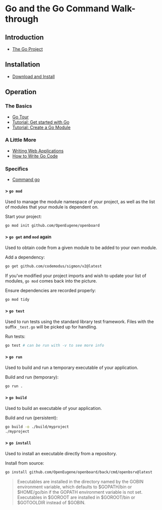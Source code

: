 # Go and the Go Command Walk-through

## Introduction

- [The Go Project](https://golang.org/project)

## Installation

- [Download and Install](https://golang.org/doc/install)

## Operation

### The Basics

- [Go Tour](https://tour.golang.org)
- [Tutorial: Get started with Go](https://golang.org/doc/tutorial/getting-started)
- [Tutorial: Create a Go Module](https://golang.org/doc/tutorial/create-module)

### A Little More

- [Writing Web Applications](https://golang.org/doc/articles/wiki)
- [How to Write Go Code](https://golang.org/doc/code)

### Specifics

- [Command go](https://golang.org/cmd/go)

#### > `go mod`

Used to manage the module namespace of your project, as well as the list of
modules that your module is dependent on. 

Start your project:

```sh
go mod init github.com/OpenEugene/openboard
```

#### > `go get` and `mod` again

Used to obtain code from a given module to be added to your own module.

Add a dependency:

```sh
go get github.com/codemodus/sigmon/v2@latest
```

If you've modified your project imports and wish to update your list of modules,
`go mod` comes back into the picture.

Ensure dependencies are recorded properly:

```sh
go mod tidy
```

#### > `go test`

Used to run tests using the standard library test framework. Files with the
suffix `_test.go` will be picked up for handling.

Run tests:

```sh
go test # can be run with -v to see more info
```

#### > `go run`

Used to build and run a temporary executable of your application.

Build and run (temporary):

```sh
go run .
```

#### > `go build`

Used to build an executable of your application.

Build and run (persistent):

```sh
go build -o ./build/myproject
./myproject
```

#### > `go install`

Used to install an executable directly from a repository.

Install from source:

```sh
go install github.com/OpenEugene/openboard/back/cmd/openbsrv@latest
```

> Executables are installed in the directory named by the GOBIN environment
> variable, which defaults to $GOPATH/bin or $HOME/go/bin if the GOPATH
> environment variable is not set. Executables in $GOROOT are installed in
> $GOROOT/bin or $GOTOOLDIR instead of $GOBIN.
